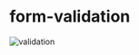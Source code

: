 # form-validation
![validation](https://user-images.githubusercontent.com/91652722/144554711-2f7a5e14-d2e0-40bf-a404-3639b2ae5d5b.png)
